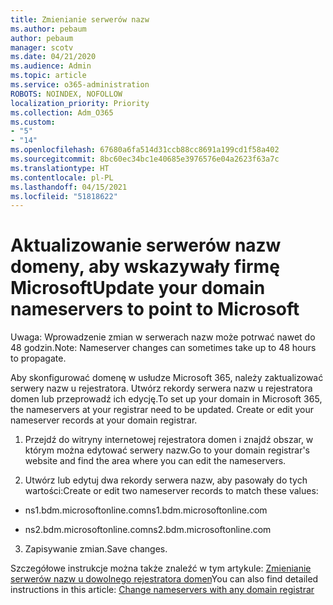 ```yaml
---
title: Zmienianie serwerów nazw
ms.author: pebaum
author: pebaum
manager: scotv
ms.date: 04/21/2020
ms.audience: Admin
ms.topic: article
ms.service: o365-administration
ROBOTS: NOINDEX, NOFOLLOW
localization_priority: Priority
ms.collection: Adm_O365
ms.custom:
- "5"
- "14"
ms.openlocfilehash: 67680a6fa514d31ccb88cc8691a199cd1f58a402
ms.sourcegitcommit: 8bc60ec34bc1e40685e3976576e04a2623f63a7c
ms.translationtype: HT
ms.contentlocale: pl-PL
ms.lasthandoff: 04/15/2021
ms.locfileid: "51818622"
---
```

# <a name="update-your-domain-nameservers-to-point-to-microsoft"></a><span data-ttu-id="2ab1d-102">Aktualizowanie serwerów nazw domeny, aby wskazywały firmę Microsoft</span><span class="sxs-lookup"><span data-stu-id="2ab1d-102">Update your domain nameservers to point to Microsoft</span></span>

<span data-ttu-id="2ab1d-103">Uwaga: Wprowadzenie zmian w serwerach nazw może potrwać nawet do 48 godzin.</span><span class="sxs-lookup"><span data-stu-id="2ab1d-103">Note: Nameserver changes can sometimes take up to 48 hours to propagate.</span></span>
  
<span data-ttu-id="2ab1d-p101">Aby skonfigurować domenę w usłudze Microsoft 365, należy zaktualizować serwery nazw u rejestratora. Utwórz rekordy serwera nazw u rejestratora domen lub przeprowadź ich edycję.</span><span class="sxs-lookup"><span data-stu-id="2ab1d-p101">To set up your domain in Microsoft 365, the nameservers at your registrar need to be updated. Create or edit your nameserver records at your domain registrar.</span></span>
  
1. <span data-ttu-id="2ab1d-106">Przejdź do witryny internetowej rejestratora domen i znajdź obszar, w którym można edytować serwery nazw.</span><span class="sxs-lookup"><span data-stu-id="2ab1d-106">Go to your domain registrar's website and find the area where you can edit the nameservers.</span></span>
  
2. <span data-ttu-id="2ab1d-107">Utwórz lub edytuj dwa rekordy serwera nazw, aby pasowały do tych wartości:</span><span class="sxs-lookup"><span data-stu-id="2ab1d-107">Create or edit two nameserver records to match these values:</span></span>

  - <span data-ttu-id="2ab1d-108">ns1.bdm.microsoftonline.com</span><span class="sxs-lookup"><span data-stu-id="2ab1d-108">ns1.bdm.microsoftonline.com</span></span>

  - <span data-ttu-id="2ab1d-109">ns2.bdm.microsoftonline.com</span><span class="sxs-lookup"><span data-stu-id="2ab1d-109">ns2.bdm.microsoftonline.com</span></span>

3. <span data-ttu-id="2ab1d-110">Zapisywanie zmian.</span><span class="sxs-lookup"><span data-stu-id="2ab1d-110">Save changes.</span></span>

<span data-ttu-id="2ab1d-111">Szczegółowe instrukcje można także znaleźć w tym artykule: [Zmienianie serwerów nazw u dowolnego rejestratora domen](https://docs.microsoft.com/microsoft-365/admin/get-help-with-domains/change-nameservers-at-any-domain-registrar)</span><span class="sxs-lookup"><span data-stu-id="2ab1d-111">You can also find detailed instructions in this article: [Change nameservers with any domain registrar](https://docs.microsoft.com/microsoft-365/admin/get-help-with-domains/change-nameservers-at-any-domain-registrar)</span></span>
  